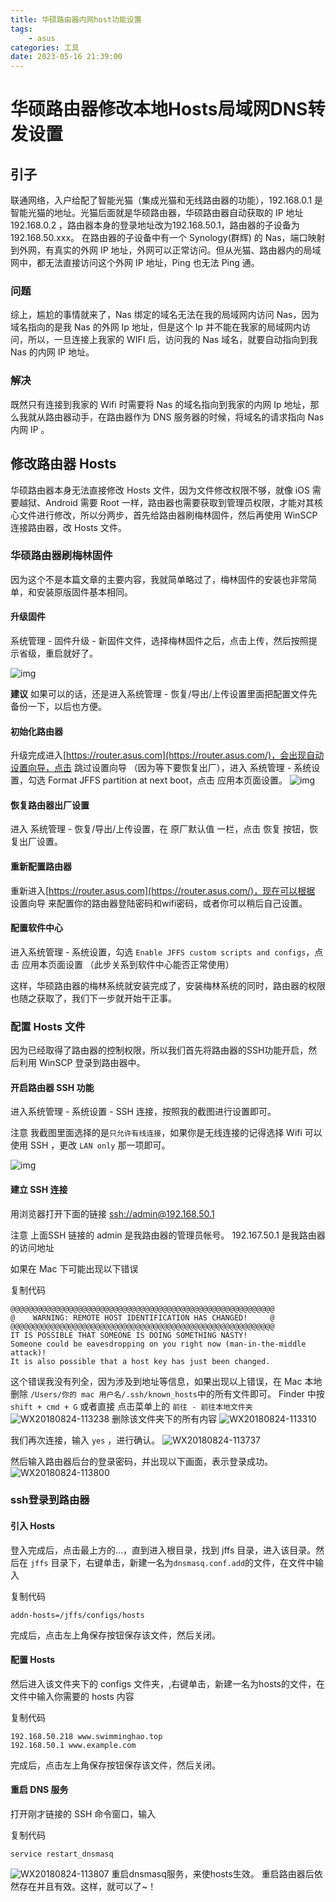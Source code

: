 ```yaml
---
title: 华硕路由器内网host功能设置
tags:
    - asus
categories: 工具
date: 2023-05-16 21:39:00
---
```


# 华硕路由器修改本地Hosts局域网DNS转发设置

## 引子

联通网络，入户给配了智能光猫（集成光猫和无线路由器的功能），192.168.0.1 是智能光猫的地址。光猫后面就是华硕路由器，华硕路由器自动获取的 IP 地址 192.168.0.2 ，路由器本身的登录地址改为192.168.50.1，路由器的子设备为192.168.50.xxx。
在路由器的子设备中有一个 Synology(群辉) 的 Nas，端口映射到外网，有真实的外网 IP 地址，外网可以正常访问。但从光猫、路由器内的局域网中，都无法直接访问这个外网 IP 地址，Ping 也无法 Ping 通。

### 问题

综上，尴尬的事情就来了，Nas 绑定的域名无法在我的局域网内访问 Nas，因为域名指向的是我 Nas 的外网 Ip 地址，但是这个 Ip 并不能在我家的局域网内访问，所以，一旦连接上我家的 WIFI 后，访问我的 Nas 域名，就要自动指向到我 Nas 的内网 IP 地址。

### 解决

既然只有连接到我家的 Wifi 时需要将 Nas 的域名指向到我家的内网 Ip 地址，那么我就从路由器动手，在路由器作为 DNS 服务器的时候，将域名的请求指向 Nas 内网 IP 。

## 修改路由器 Hosts

华硕路由器本身无法直接修改 Hosts 文件，因为文件修改权限不够，就像 iOS 需要越狱、Android 需要 Root 一样，路由器也需要获取到管理员权限，才能对其核心文件进行修改，所以分两步，首先给路由器刷梅林固件，然后再使用 WinSCP 连接路由器，改 Hosts 文件。

### 华硕路由器刷梅林固件

因为这个不是本篇文章的主要内容，我就简单略过了，梅林固件的安装也非常简单，和安装原版固件基本相同。

#### 升级固件

系统管理 - 固件升级 - 新固件文件，选择梅林固件之后，点击上传，然后按照提示省级，重启就好了。

![img](https://cdn.jsdelivr.net/gh/swimminghao/picture@main/img/GFCI79_20230517001806.png)

**建议**
如果可以的话，还是进入系统管理 - 恢复/导出/上传设置里面把配置文件先备份一下，以后也方便。

#### 初始化路由器

升级完成进入[https://router.asus.com](https://router.asus.com/)，会出现自动设置向导，点击 跳过设置向导 （因为等下要恢复出厂），进入 系统管理 - 系统设置，勾选 Format JFFS partition at next boot，点击 应用本页面设置。
![img](https://cdn.jsdelivr.net/gh/swimminghao/picture@main/img/N1jG4O_20230517001823.png)

#### 恢复路由器出厂设置

进入 系统管理 - 恢复/导出/上传设置，在 原厂默认值 一栏，点击 恢复 按钮，恢复出厂设置。

#### 重新配置路由器

重新进入[https://router.asus.com](https://router.asus.com/)，现在可以根据 设置向导 来配置你的路由器登陆密码和wifi密码，或者你可以稍后自己设置。

#### 配置软件中心

进入系统管理 - 系统设置，勾选 `Enable JFFS custom scripts and configs`，点击 应用本页面设置 （此步关系到软件中心能否正常使用）

这样，华硕路由器的梅林系统就安装完成了，安装梅林系统的同时，路由器的权限也随之获取了，我们下一步就开始干正事。

### 配置 Hosts 文件

因为已经取得了路由器的控制权限，所以我们首先将路由器的SSH功能开启，然后利用 WinSCP 登录到路由器中。

#### 开启路由器 SSH 功能

进入系统管理 - 系统设置 - SSH 连接，按照我的截图进行设置即可。

注意
我截图里面选择的是`只允许有线连接`，如果你是无线连接的记得选择 Wifi 可以使用 SSH ，更改 `LAN only` 那一项即可。



![img](https://cdn.jsdelivr.net/gh/swimminghao/picture@main/img/Eilylb_20230517001845.png)

#### 建立 SSH 连接

用浏览器打开下面的链接
[ssh://admin@192.168.50.1](ssh://admin@192.168.50.1)

注意
上面SSH 链接的 admin 是我路由器的管理员帐号。
192.167.50.1 是我路由器的访问地址

如果在 Mac 下可能出现以下错误

复制代码

```
@@@@@@@@@@@@@@@@@@@@@@@@@@@@@@@@@@@@@@@@@@@@@@@@@@@@@@@@@@@
@    WARNING: REMOTE HOST IDENTIFICATION HAS CHANGED!     @
@@@@@@@@@@@@@@@@@@@@@@@@@@@@@@@@@@@@@@@@@@@@@@@@@@@@@@@@@@@
IT IS POSSIBLE THAT SOMEONE IS DOING SOMETHING NASTY!
Someone could be eavesdropping on you right now (man-in-the-middle attack)!
It is also possible that a host key has just been changed.
```

这个错误我没有列全，因为涉及到地址等信息，如果出现以上错误，在 Mac 本地删除 `/Users/你的 mac 用户名/.ssh/known_hosts`中的所有文件即可。
Finder 中按 `shift + cmd + G` 或者直接 点击菜单上的 `前往 - 前往本地文件夹`
![WX20180824-113238](https://cdn.jsdelivr.net/gh/swimminghao/picture@main/img/qkLEo7_20230517002003.png)
删除该文件夹下的所有内容
![WX20180824-113310](https://cdn.jsdelivr.net/gh/swimminghao/picture@main/img/cI8Lvs_20230517002026.png)

我们再次连接，输入 `yes` ，进行确认。
![WX20180824-113737](https://cdn.jsdelivr.net/gh/swimminghao/picture@main/img/xjIiMx_20230517002038.png)

然后输入路由器后台的登录密码，并出现以下画面，表示登录成功。
![WX20180824-113800](https://cdn.jsdelivr.net/gh/swimminghao/picture@main/img/vbpbzH_20230517002053.png)

### ssh登录到路由器

#### 引入 Hosts

登入完成后，点击最上方的…，直到进入根目录，找到 jffs 目录，进入该目录。然后在 `jffs` 目录下，右键单击，新建一名为`dnsmasq.conf.add`的文件，在文件中输入

复制代码

```
addn-hosts=/jffs/configs/hosts
```

完成后，点击左上角保存按钮保存该文件，然后关闭。

#### 配置 Hosts

然后进入该文件夹下的 configs 文件夹，,右键单击，新建一名为hosts的文件，在文件中输入你需要的 hosts 内容

复制代码

```
192.168.50.218 www.swimminghao.top
192.168.50.1 www.example.com
```

完成后，点击左上角保存按钮保存该文件，然后关闭。

#### 重启 DNS 服务

打开刚才链接的 SSH 命令窗口，输入

复制代码

```
service restart_dnsmasq
```

![WX20180824-113807](https://cdn.jsdelivr.net/gh/swimminghao/picture@main/img/ZGGkEm_20230517002218.png)
重启dnsmasq服务，来使hosts生效。
重启路由器后依然存在并且有效。这样，就可以了~！